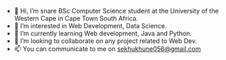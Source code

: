 - 👋 Hi, I’m snare BSc Computer Science student at the University of the Western Cape in Cape Town South Africa.
- 👀 I’m interested in Web Development, Data Science.
- 🌱 I’m currently learning Web development, Java and Python.
- 💞️ I’m looking to collaborate on any project related to Web Dev.
- 📫 You can communicate to me on sekhukhune056@gmail.com

<!---
snare0625/snare0625 is a ✨ special ✨ repository because its `README.md` (this file) appears on your GitHub profile.
You can click the Preview link to take a look at your changes.
--->
